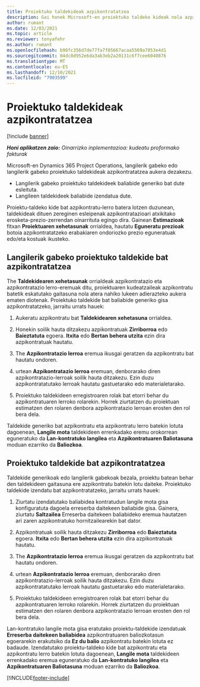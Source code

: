 ```yaml
---
title: Proiektuko taldekideak azpikontratatzea
description: Gai honek Microsoft-en proiektuko taldeko kideak nola azpikontratatu azaltzen du Dynamics 365 Project Operations.
author: rumant
ms.date: 12/03/2021
ms.topic: article
ms.reviewer: tonyafehr
ms.author: rumant
ms.openlocfilehash: b98fc356d7de77fa7f05667acaa5569a7053e4d1
ms.sourcegitcommit: 04dc8d952e6da3ab3eb2a20131c6f7cee6040876
ms.translationtype: MT
ms.contentlocale: eu-ES
ms.lasthandoff: 12/10/2021
ms.locfileid: "7903599"
---
```

# <a name="subcontracting-project-team-members"></a>Proiektuko taldekideak azpikontratatzea

[!include [banner](../../includes/dataverse-preview.md)]

_**Honi aplikatzen zaio:** Oinarrizko inplementazioa: kudeatu proformako fakturak_

Microsoft-en Dynamics 365 Project Operations, langilerik gabeko edo langilerik gabeko proiektuko taldekideak azpikontratatzea aukera dezakezu.

- Langilerik gabeko proiektuko taldekideek baliabide generiko bat dute esleituta.
- Langileen taldekideek baliabide izendatua dute.

Proiektu-taldeko kide bat azpikontratu-lerro batera lotzen duzunean, taldekideak dituen zereginen esleipenak azpikontratazioari atxikitako erosketa-prezio-zerrendan oinarrituta egingo dira.  Gainean **Estimazioak** fitxan **Proiektuaren xehetasunak** orrialdea, hautatu **Eguneratu prezioak** botoia azpikontratatzeko erabakiaren ondoriozko prezio eguneratuak edo/eta kostuak ikusteko. 

## <a name="subcontracting-an-unstaffed-project-team-member"></a>Langilerik gabeko proiektuko taldekide bat azpikontratatzea
The **Taldekidearen xehetasunak** orrialdeak azpikontratazio eta azpikontratazio lerro-eremuak ditu, proiektuaren kudeatzaileak azpikontratu batetik eskatutako gaitasuna nola atera nahiko lukeen adierazteko aukera ematen diotenak. Proiektuko taldekide bat baliabide generiko gisa azpikontratatzeko, jarraitu urrats hauek:

1.  Aukeratu azpikontratu bat **Taldekidearen xehetasuna** orrialdea.

2.  Honekin soilik hauta ditzakezu azpikontratuak **Zirriborroa** edo **Baieztatuta** egoera. **Itxita** edo **Bertan behera utzita** ezin dira azpikontratuak hautatu. 

3.  The **Azpikontratazio lerroa** eremua ikusgai geratzen da azpikontratu bat hautatu ondoren.

4.  urtean **Azpikontratazio lerroa** eremuan, denborarako diren azpikontratazio-lerroak soilik hauta ditzakezu. Ezin duzu azpikontratatutako lerroak hautatu gastuetarako edo materialetarako.

5.  Proiektuko taldekideen erregistroaren rolak bat etorri behar du azpikontratuaren lerroko rolarekin. Horrek ziurtatzen du proiektuan estimatzen den rolaren denbora azpikontratazio lerroan erosten den rol bera dela. 

Taldekide generiko bat azpikontratu eta azpikontratu lerro batekin lotuta dagoenean, **Langile mota** taldekideen errenkadako eremu orokorrean eguneratuko da **Lan-kontratuko langilea** eta **Azpikontratuaren Baliotasuna** moduan ezarriko da **Baliozkoa**.

## <a name="subcontracting-a-staffed-project-team-member"></a>Proiektuko taldekide bat azpikontratatzea
Taldekide generikoak edo langilerik gabekoak bezala, proiektu batean behar den taldekideen gaitasuna ere azpikontratu batekin lotu daiteke. Proiektuko taldekide izendatu bat azpikontratatzeko, jarraitu urrats hauek:

1.  Ziurtatu izendatutako baliabidea kontratudun langile mota gisa konfiguratuta dagoela erreserba daitekeen baliabide gisa. Gainera, ziurtatu **Saltzailea** Erreserba daitekeen baliabideko eremua hautatzen ari zaren azpikontratuko hornitzailearekin bat dator. 

2.  Azpikontratuak soilik hauta ditzakezu **Zirriborroa** edo **Baieztatuta** egoera. **Itxita** edo **Bertan behera utzita** ezin dira azpikontratuak hautatu. 

3.  The **Azpikontratazio lerroa** eremua ikusgai geratzen da azpikontratu bat hautatu ondoren.

4.  urtean **Azpikontratazio lerroa** eremuan, denborarako diren azpikontratazio-lerroak soilik hauta ditzakezu. Ezin duzu azpikontratatutako lerroak hautatu gastuetarako edo materialetarako.

5.  Proiektuko taldekideen erregistroaren rolak bat etorri behar du azpikontratuaren lerroko rolarekin. Horrek ziurtatzen du proiektuan estimatzen den rolaren denbora azpikontratazio lerroan erosten den rol bera dela. 

Lan-kontratuko langile mota gisa eratutako proiektu-taldekide izendatuak **Erreserba daitekeen baliabidea** azpikontratuaren baliozkotasun egoerarekin erakutsiko da **Ez du balio** azpikontratu batekin lotuta ez badaude. Izendatutako proiektu-taldeko kide bat azpikontratu eta azpikontratu lerro batekin lotuta dagoenean, **Langile mota** taldekideen errenkadako eremua eguneratuko da **Lan-kontratuko langilea** eta **Azpikontratuaren Baliotasuna** moduan ezarriko da **Baliozkoa**.

[!INCLUDE[footer-include](../../includes/footer-banner.md)]
